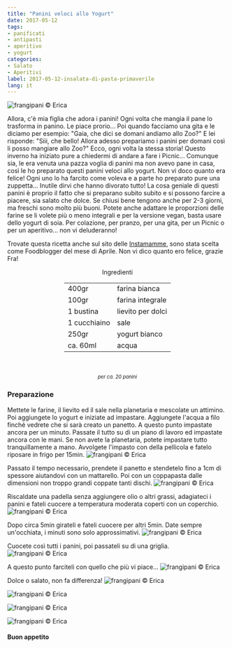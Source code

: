 ```yaml
---
title: "Panini veloci allo Yogurt"
date: 2017-05-12
tags:
- panificati
- antipasti
- aperitivo
- yogurt 
categories:
- Salato
- Aperitivi
label: 2017-05-12-insalata-di-pasta-primaverile
lang: it
---
```

![](header.jpg "frangipani © Erica")

Allora, c'è mia figlia che adora i panini! Ogni volta che mangia il pane lo trasforma in panino. Le piace prorio... Poi quando facciamo una gita e le diciamo per esempio: "Gaia, che dici se domani andiamo allo Zoo?" E lei risponde: "Siii, che bello! Allora adesso prepariamo i panini per domani così li posso mangiare allo Zoo?" Ecco, ogni volta la stessa storia! Questo inverno ha iniziato pure a chiedermi di andare a fare i Picnic... Comunque sia, le era venuta una pazza voglia di panini ma non avevo pane in casa, così le ho preparato questi panini veloci allo yogurt. Non vi doco quanto era felice! Ogni uno lo ha farcito come voleva e a parte ho preparato pure una zuppetta... Inutile dirvi che hanno divorato tutto! La cosa geniale di questi panini è proprio il fatto che si preparano subito subito e si possono farcire a piacere, sia salato che dolce. Se chiusi bene tengono anche per 2-3 giorni, ma freschi sono molto più buoni. Potete anche adattare le proporzioni delle farine se li volete più o meno integrali e per la versione vegan, basta usare dello yogurt di soia. Per colazione, per pranzo, per una gita, per un Picnic o per un aperitivo... non vi deluderanno!

Trovate questa ricetta anche sul sito delle <a href="http://instamamme.net/panini-allo-yogurt-in-padella/" target="_blank">Instamamme</a>, sono stata scelta come Foodblogger del mese di Aprile. Non vi dico quanto ero felice, grazie Fra!

<div id="wrapper" style="text-align: center">
  <div id="yourdiv" style="display: inline-block;">
    <div class="ingredients">
      <div class="ingredients-title">Ingredienti</div>
      <table>
        <tbody>
          <tr>
            <td>400gr</td>
            <td>farina bianca</td>
          </tr>
          <tr>
            <td>100gr</td>
            <td>farina integrale</td>
          </tr>
          <tr>
            <td>1 bustina</td>
            <td>lievito per dolci</td>
          </tr>
          <tr>
            <td>1 cucchiaino</td>
            <td>sale</td>
          </tr>
          <tr>
            <td>250gr</td>
            <td>yogurt bianco</td>
          </tr>
          <tr>
            <td>ca. 60ml</td>
            <td>acqua</td>
          </tr>
        </tbody>
      </table>
      <br></br>
      <i class="pull-right" style="font-size: 80%;">per ca. 20 panini</i>
    </div>
  </div>
</div>


<h3>
  <font color="grey">
    <i class="fa fa-cogs"></i>
  </font> Preparazione
</h3>

Mettete le farine, il lievito ed il sale nella planetaria e mescolate un attimino. Poi aggiungete lo yogurt e iniziate ad impastare. Aggiungete l'acqua a filo finché vedrete che si sarà creato un panetto. A questo punto impastate ancora per un minuto. Passate il tutto su di un piano di lavoro ed impastate ancora con le mani. Se non avete la planetaria, potete impastare tutto tranquillamente a mano. Avvolgete l'impasto con della pellicola e fatelo riposare in frigo per 15min.
![](impasto.jpg "frangipani © Erica")

Passato il tempo necessario, prendete il panetto e stendetelo fino a 1cm di spessore aiutandovi con un mattarello. Poi con un coppapasta dalle dimensioni non troppo grandi coppate tanti dischi.
![](coppare.jpg "frangipani © Erica")

Riscaldate una padella senza aggiungere olio o altri grassi, adagiateci i panini e fateli cuocere a temperatura moderata coperti con un coperchio. 
![](padella1.jpg "frangipani © Erica")

Dopo circa 5min girateli e fateli cuocere per altri 5min. Date sempre un'occhiata, i minuti sono solo approssimativi.
![](padella2.jpg "frangipani © Erica")

Cuocete così tutti i panini, poi passateli su di una griglia.
![](panini.jpg "frangipani © Erica")

A questo punto farciteli con quello che più vi piace... 
![](farcire.jpg "frangipani © Erica")

Dolce o salato, non fa differenza!
![](risultato1.jpg "frangipani © Erica")

![](risultato2.jpg "frangipani © Erica")

![](risultato3.jpg "frangipani © Erica")

![](risultato4.jpg "frangipani © Erica")

<h4>Buon appetito
  <font color="red">
    <i class="fa fa-smile-o"></i>
  </font>
</h4>
